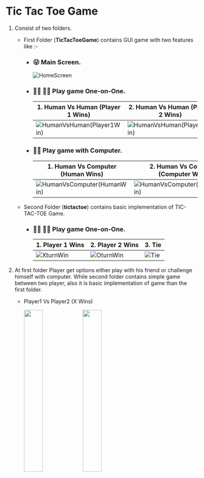 # Tic Tac Toe Game

1. Consist of two folders.
    - First Folder (**TicTacToeGame**) contains GUI game with two features like :- 
         - ###   :stuck_out_tongue_winking_eye:   **Main Screen.**  
             
             ![HomeScreen](https://user-images.githubusercontent.com/99480752/235418932-da1ff104-84ac-4b06-bcf9-bd685a89adfd.jpg)
        
         - ###   :ok_man:   :ok_man:  **Play game One-on-One.**
            | 1.    Human Vs Human (Player 1 Wins)| 2.  Human Vs Human (Player 2 Wins)  | 3.    Human Vs Human (Player Tie)   |
            | ----------------------------------- | ----------------------------------- | ----------------------------------- |
            |![HumanVsHuman(Player1Win)](https://user-images.githubusercontent.com/99480752/235289941-f39c0492-03ad-46c5-a908-c470adc1cb0d.jpg) | ![HumanVsHuman(Player2Win)](https://user-images.githubusercontent.com/99480752/235335103-9e8c0589-f167-49ce-b8e9-e36ada74d91b.jpg) | ![HumanVsHuman(Tie)](https://user-images.githubusercontent.com/99480752/235335238-f77d702a-e836-442b-ac62-08446fef64f7.jpg) |


         -  ###   :technologist:   **Play game with Computer.**
            | 1.    Human Vs Computer (Human Wins)   | 2.  Human Vs Computer (Computer Wins)  | 3.   Human Vs Computer (Tie)        |
            | -------------------------------------- | -------------------------------------- | ----------------------------------- |
            |![HumanVsComputer(HumanWin)](https://user-images.githubusercontent.com/99480752/235335300-c3b7fb62-1fb4-46d6-801a-762d2a202c96.jpg) | ![HumanVsComputer(ComputerWin)](https://user-images.githubusercontent.com/99480752/235417698-83f648f7-8f47-485f-9c80-503925c38c44.jpg) | ![HumanVsComputer(Tie)](https://user-images.githubusercontent.com/99480752/235417790-fd0a713b-2777-4b67-a125-c6eeced93a7c.jpg) |

    - Second Folder (**tictactoe**) contains basic implementation of TIC-TAC-TOE Game.
        -  ###   :ok_man:   :ok_man:  **Play game One-on-One.**
           | 1.    Player 1 Wins                 | 2.  Player 2 Wins                   | 3.     Tie                          |
           | ----------------------------------- | ----------------------------------- | ----------------------------------- |
           |![XturnWin](https://user-images.githubusercontent.com/99480752/235891076-735f81e3-5734-4250-aa8e-fdbf2d1a1d04.jpg) | ![OturnWin](https://user-images.githubusercontent.com/99480752/235891366-cca5da68-b516-4621-ac2e-21cdd1a9fa03.jpg) | ![Tie](https://user-images.githubusercontent.com/99480752/235891403-dcb71a75-2fc6-4e63-9bf7-fc57ed5c3e9e.jpg) |

2. At first folder Player get options either play with his friend or challenge himself with computer. While second folder contains simple game between two player, also    it is basic implementation of game than the first folder.
    -   Player1 Vs Player2 (X Wins)
            <p float="left">
              <img src="https://user-images.githubusercontent.com/99480752/235635869-9bc975f4-b266-45c9-8327-fc5b850b075f.jpg" width="33%" />
              <img src="https://user-images.githubusercontent.com/99480752/235635920-93c0ebea-702b-445a-a915-479dbceab8bc.jpg" width="33%" />
            </p>

          
